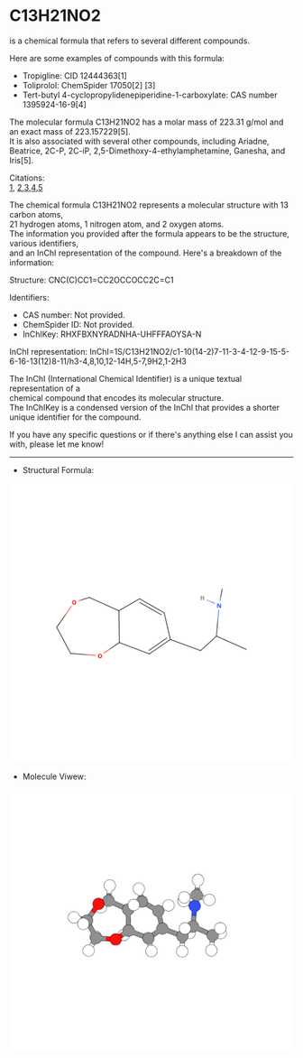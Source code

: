 # C13H21NO2
   is a chemical formula that refers to several different compounds.   
   
   Here are some examples of compounds with this formula:    
  
   - Tropigline: CID 12444363[1]    
   - Toliprolol: ChemSpider 17050[2] [3]    
   - Tert-butyl 4-cyclopropylidenepiperidine-1-carboxylate: CAS number 1395924-16-9[4]    

   The molecular formula C13H21NO2 has a molar mass of 223.31 g/mol and an exact mass of 223.157229[5].    
    It is also associated with several other compounds, including Ariadne,   
     Beatrice, 2C-P, 2C-iP, 2,5-Dimethoxy-4-ethylamphetamine, Ganesha, and Iris[5].    
   
Citations:     
[1](https://pubchem.ncbi.nlm.nih.gov/compound/Tropigline), [2](https://www.chemspider.com/Chemical-Structure.17050.html),[3](https://webbook.nist.gov/cgi/inchi/InChI=1S/C13H21NO2/c1-10(2)14-8-12(15)9-16-13-6-4-5-11(3)7-13/h4-7,10,12,14-15H,8-9H2,1-3H3),[4](https://www.keyorganics.net/tert-butyl4-cyclopropylidenepiperidine-1-carboxylate-1395924-16-9-c13h21no2.html),[5](https://en.wikipedia.org/wiki/C13H21NO2)      
   
The chemical formula C13H21NO2 represents a molecular structure with 13 carbon atoms,   
 21 hydrogen atoms, 1 nitrogen atom, and 2 oxygen atoms.   
  The information you provided after the formula appears to be the structure, various identifiers,   
   and an InChI representation of the compound. Here's a breakdown of the information:   

Structure: CNC(C)CC1=CC2OCCOCC2C=C1    
   
Identifiers:   
- CAS number: Not provided.   
- ChemSpider ID: Not provided.    
- InChIKey: RHXFBXNYRADNHA-UHFFFAOYSA-N    
   
InChI representation: InChI=1S/C13H21NO2/c1-10(14-2)7-11-3-4-12-9-15-5-6-16-13(12)8-11/h3-4,8,10,12-14H,5-7,9H2,1-2H3    
       
The InChI (International Chemical Identifier) is a unique textual representation of a    
 chemical compound that encodes its molecular structure.       
  The InChIKey is a condensed version of the InChI that provides a shorter unique identifier for the compound.      
    
If you have any specific questions or if there's anything else I can assist you with, please let me know!     

-------------

- Structural Formula:   
     
![img](/assets/docs/synthesis/substances/formulas/syn/1/imgs/MolView%20(structural%20formula).png)         
   
- Molecule Viwew:   
    
![img](/assets/docs/synthesis/substances/formulas/syn/1/imgs/MolView%20(model).png)     
